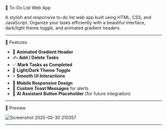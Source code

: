 📝 To-Do List Web App

A stylish and responsive to-do list web app built using HTML, CSS, and JavaScript. 
Organize your tasks efficiently with a beautiful interface, dark/light theme toggle, 
and animated gradient headers.

------------------------------------------------------------
🚀 Features

- 🌈 **Animated Gradient Header**
- ✍️ **Add / Delete Tasks**
- ✅ **Mark Tasks as Completed**
- 🌙 **Light/Dark Theme Toggle**
- ⚡ **Smooth UI Interactions**
- 📱 **Mobile Responsive Design**
- 🍞 **Custom Toast Messages** for alerts
- 🤖 **AI Assistant Button Placeholder** (for future integration)

------------------------------------------------------------
📸 Preview

![Screenshot 2025-05-30 210357](https://github.com/user-attachments/assets/0bfa11ce-197c-464b-a12f-3bb950d9062b)


------------------------------------------------------------
